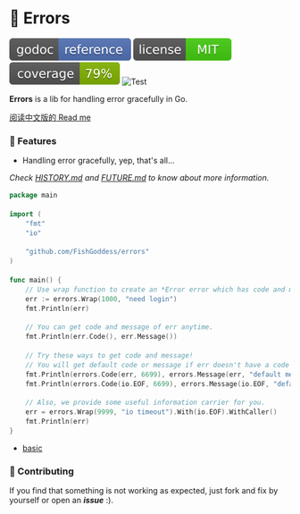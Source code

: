 # 🧯 Errors

[![Go Doc](_icons/godoc.svg)](https://pkg.go.dev/github.com/FishGoddess/errors)
[![License](_icons/license.svg)](https://opensource.org/licenses/MIT)
[![Coverage](_icons/coverage.svg)](_icons/coverage.svg)
![Test](https://github.com/FishGoddess/errors/actions/workflows/test.yml/badge.svg)

**Errors** is a lib for handling error gracefully in Go.

[阅读中文版的 Read me](./README.md)

### 🙋‍ Features

* Handling error gracefully, yep, that's all...

_Check [HISTORY.md](./HISTORY.md) and [FUTURE.md](./FUTURE.md) to know about more information._

```go
package main

import (
	"fmt"
	"io"

	"github.com/FishGoddess/errors"
)

func main() {
	// Use wrap function to create an *Error error which has code and message.
	err := errors.Wrap(1000, "need login")
	fmt.Println(err)

	// You can get code and message of err anytime.
	fmt.Println(err.Code(), err.Message())

	// Try these ways to get code and message!
	// You will get default code or message if err doesn't have a code or message.
	fmt.Println(errors.Code(err, 6699), errors.Message(err, "default message"))
	fmt.Println(errors.Code(io.EOF, 6699), errors.Message(io.EOF, "default message"))

	// Also, we provide some useful information carrier for you.
	err = errors.Wrap(9999, "io timeout").With(io.EOF).WithCaller()
	fmt.Println(err)
}

```

* [basic](_examples/basic.go)

### 👥 Contributing

If you find that something is not working as expected, just fork and fix by yourself or open an _**issue**_ :).
